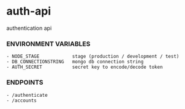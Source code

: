 # auth-api
authentication api

### ENVIRONMENT VARIABLES
    - NODE_STAGE            stage (production / development / test)
    - DB_CONNECTIONSTRING   mongo db connection string
    - AUTH_SECRET           secret key to encode/decode token
    
### ENDPOINTS
    - /authenticate     
    - /accounts